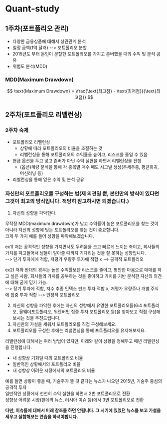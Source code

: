 # Quant-study


## 1주차(포트폴리오 관리)
- 다양한 금융상품에 대해서 상관관계 분석
- 일정 금액(1억 달러) --> 포트폴리오 분할
- 2015년도 부터 본인이 분할한 포트폴리오를 가지고 존버했을 때의 수익 및 분석 공유
- 위험도 분석(MDD)

### MDD(Maximum Drawdown)
$$
\text{Maximum Drawdown} = \frac{\text{최고점} - \text{최저점}}{\text{최고점}}
$$


## 2주차(포트폴리오 리밸런싱)

### 2주차 숙제
- 포트폴리오 리벨런싱
	- 상황에 따라 포트폴리오의 비율을 조절하는 것
	- 리벨런싱을 통해 포트폴리오의 수익률을 높이고, 리스크를 줄일 수 있음
- 현금 옵션을 두고 넣고 존버가 아닌 수익 실현을 하면서 리벨런싱을 진행
	- (옵션)계량 분석을 통해 각 종목별 매수 매도 시그널 생성(추세추종, 평균회귀, 머신러닝 등)
- 리벨런싱을 통해 얻은 수익 및 분석 공유

### 자신만의 포트폴리오를 구성하는 법(제 의견일 뿐, 본인만의 방식이 있다면 그것이 최고의 방식입니다. 적당히 참고하시면 되겠습니다.)
1. 자신의 성향을 파악한다.

무작정 MDD(maximum drawdown)가 낮고 수익률이 높은 포트폴리오를 찾는 것이 아니라 자신의 성향에 맞는 포트폴리오를 찾는 것이 중요합니다.   
크게 두 가지 예를 들어 성향을 파악해보겠습니다.  

ex1) 저는 공격적인 성향을 가지면서도 두려움을 크고 빠르게 느끼는 축이고, 회사들의 가치를 파고들어서 남들이 알아줄 때까지 기다리는 것을 잘 못하는 성향입니다.  
--> 단기 투자에에 적합, 저평가 우량주 투자에 적합 x --> 공격적 포트폴리오

ex2) 저와 반대의 경우는 높은 수익률보단 리스크를 줄이고, 평안한 마음으로 매매를 하고 싶은 사람, 회사들의 가치를 공부하는 것을 좋아하고 가치를 기반 분석한 자신의 의견에 대해 굳게 믿기 가능.  
--> 장기 투자에 적합, 지수 추종 인덱스 펀드 투자 적합 x, 저평가 우량주나 개별 주식에 집중 투자 적합 --> 안정적 포트폴리오  

2. 자신의 성향을 파악한 후에는 자신의 성향에서 유명한 포트폴리오들(6:4 포트폴리오, 올웨더포트폴리오, 워렌버핏 집중 투자 포트폴리오 등)을 찾아보고 직접 구성해보시는 것을 추천드립니다.
3. 자신만의 가설을 세워서 포트폴리오를 직접 구성해보세요.
4. 포트폴리오를 구성한 후에는 리밸런싱을 통해 포트폴리오를 유지해보세요.

리벨런싱에 대해서는 여러 방법이 있지만, 아래와 같이 상황을 정해두고 매년 리벨런싱을 진행합니다.

- 내 성향상 기회일 때의 포트폴리오 비율
- 일반적인 상황에서의 포트폴리오 비율
- 내 성향상 어려운 시장에서의 포트폴리오 비율

예를 들면 상황이 좋을 때, 기술주가 뜰 것 같다는 뉴스가 나오던 2015년, 기술주 중심의 공격적 투자  
일반적인 상황에서 천천히 수익 실현을 하면서 2번 포트폴리오로 전환  
성향상 어려운 시장(팬데믹 뉴스, 러시아 이슈 등)에서 3번 포트폴리오로 전환  

**다만, 이슈들에 대해서 미래 참조를 하면 안됩니다. 그 시기에 있었던 뉴스를 보고 가설을 세우고 실험해보는 연습을 하셔야합니다.**
